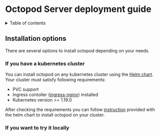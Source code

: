 # Octopod Server deployment guide

<details>
  <summary>Table of contents</summary>

- [Installation options](#installation-options)
  - [If you have a kubernetes cluster](#if-you-have-a-kubernetes-cluster)
  - [If you want to try it locally](#if-you-want-to-try-it-locally)
</details>

## Installation options
There are several options to install octopod depending on your needs.

### If you have a kubernetes cluster
You can install octopod on any kubernetes cluster using the [Helm chart](../../charts/helm3/octopod).
Your cluster must satisfy following requirements:
- PVC support
- Ingress contoller ([ingress-nginx](https://kubernetes.github.io/ingress-nginx/)) installed
- Kubernetes version >= 1.19.0

After checking the requirements you can follow [instruction](../../charts/helm3/octopod/README.md) provided with the helm chart to install octopod on your cluster.

### If you want to try it locally
